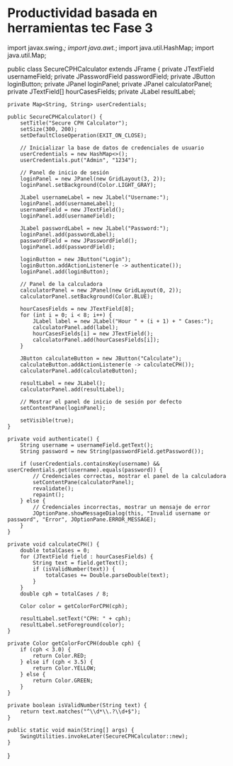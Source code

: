 # Productividad basada en herramientas tec Fase 3
 import javax.swing.*;
import java.awt.*;
import java.util.HashMap;
import java.util.Map;

public class SecureCPHCalculator extends JFrame {
    private JTextField usernameField;
    private JPasswordField passwordField;
    private JButton loginButton;
    private JPanel loginPanel;
    private JPanel calculatorPanel;
    private JTextField[] hourCasesFields;
    private JLabel resultLabel;

    private Map<String, String> userCredentials;

    public SecureCPHCalculator() {
        setTitle("Secure CPH Calculator");
        setSize(300, 200);
        setDefaultCloseOperation(EXIT_ON_CLOSE);

        // Inicializar la base de datos de credenciales de usuario
        userCredentials = new HashMap<>();
        userCredentials.put("Admin", "1234");

        // Panel de inicio de sesión
        loginPanel = new JPanel(new GridLayout(3, 2));
        loginPanel.setBackground(Color.LIGHT_GRAY);

        JLabel usernameLabel = new JLabel("Username:");
        loginPanel.add(usernameLabel);
        usernameField = new JTextField();
        loginPanel.add(usernameField);

        JLabel passwordLabel = new JLabel("Password:");
        loginPanel.add(passwordLabel);
        passwordField = new JPasswordField();
        loginPanel.add(passwordField);

        loginButton = new JButton("Login");
        loginButton.addActionListener(e -> authenticate());
        loginPanel.add(loginButton);

        // Panel de la calculadora
        calculatorPanel = new JPanel(new GridLayout(0, 2));
        calculatorPanel.setBackground(Color.BLUE);

        hourCasesFields = new JTextField[8];
        for (int i = 0; i < 8; i++) {
            JLabel label = new JLabel("Hour " + (i + 1) + " Cases:");
            calculatorPanel.add(label);
            hourCasesFields[i] = new JTextField();
            calculatorPanel.add(hourCasesFields[i]);
        }

        JButton calculateButton = new JButton("Calculate");
        calculateButton.addActionListener(e -> calculateCPH());
        calculatorPanel.add(calculateButton);

        resultLabel = new JLabel();
        calculatorPanel.add(resultLabel);

        // Mostrar el panel de inicio de sesión por defecto
        setContentPane(loginPanel);

        setVisible(true);
    }

    private void authenticate() {
        String username = usernameField.getText();
        String password = new String(passwordField.getPassword());

        if (userCredentials.containsKey(username) && userCredentials.get(username).equals(password)) {
            // Credenciales correctas, mostrar el panel de la calculadora
            setContentPane(calculatorPanel);
            revalidate();
            repaint();
        } else {
            // Credenciales incorrectas, mostrar un mensaje de error
            JOptionPane.showMessageDialog(this, "Invalid username or password", "Error", JOptionPane.ERROR_MESSAGE);
        }
    }

    private void calculateCPH() {
        double totalCases = 0;
        for (JTextField field : hourCasesFields) {
            String text = field.getText();
            if (isValidNumber(text)) {
                totalCases += Double.parseDouble(text);
            }
        }
        double cph = totalCases / 8;

        Color color = getColorForCPH(cph);

        resultLabel.setText("CPH: " + cph);
        resultLabel.setForeground(color);
    }

    private Color getColorForCPH(double cph) {
        if (cph < 3.0) {
            return Color.RED;
        } else if (cph < 3.5) {
            return Color.YELLOW;
        } else {
            return Color.GREEN;
        }
    }

    private boolean isValidNumber(String text) {
        return text.matches("^\\d*\\.?\\d+$");
    }

    public static void main(String[] args) {
        SwingUtilities.invokeLater(SecureCPHCalculator::new);
    }
}

